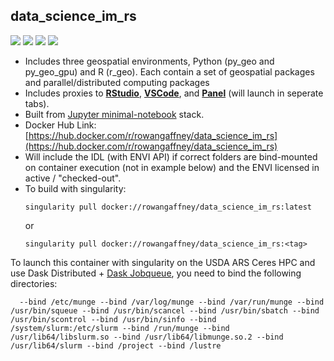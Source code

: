 ## data_science_im_rs

![](https://img.shields.io/docker/image-size/rowangaffney/data_science_im_rs/latest)
![](https://img.shields.io/docker/pulls/rowangaffney/data_science_im_rs)
![](https://github.com/rmg55/container_stacks/workflows/data_science_im_rs_latest/badge.svg)
![](https://github.com/rmg55/container_stacks/workflows/data_science_im_rs_tag/badge.svg)

  - Includes three geospatial environments, Python (py_geo and py_geo_gpu) and R (r_geo). Each contain a set of geospatial packages and parallel/distributed computing packages
  - Includes proxies to **[RStudio](https://rstudio.com/products/rstudio/)**, **[VSCode](https://code.visualstudio.com/)**, and **[Panel](https://panel.holoviz.org/)** (will launch in seperate tabs).
  - Built from [Jupyter minimal-notebook](https://github.com/jupyter/docker-stacks/tree/master/minimal-notebook) stack.
  - Docker Hub Link: [https://hub.docker.com/r/rowangaffney/data_science_im_rs](https://hub.docker.com/r/rowangaffney/data_science_im_rs)
  - Will include the IDL (with ENVI API) if correct folders are bind-mounted on container execution (not in example below) and the ENVI licensed in active / "checked-out".
  - To build with singularity:
    ```shell
    singularity pull docker://rowangaffney/data_science_im_rs:latest
    ```
    or
    ```shell
    singularity pull docker://rowangaffney/data_science_im_rs:<tag>
    ```
  To launch this container with singularity on the USDA ARS Ceres HPC and use Dask Distributed + [Dask Jobqueue](https://jobqueue.dask.org/en/latest/), you need to bind the following directories:
  ```shell
    --bind /etc/munge --bind /var/log/munge --bind /var/run/munge --bind /usr/bin/squeue --bind /usr/bin/scancel --bind /usr/bin/sbatch --bind /usr/bin/scontrol --bind /usr/bin/sinfo --bind /system/slurm:/etc/slurm --bind /run/munge --bind /usr/lib64/libslurm.so --bind /usr/lib64/libmunge.so.2 --bind /usr/lib64/slurm --bind /project --bind /lustre
  ```
  
